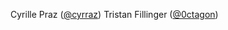 Cyrille Praz ([@cyrraz](https://github.com/cyrraz))
Tristan Fillinger ([@0ctagon](https://github.com/0ctagon))
